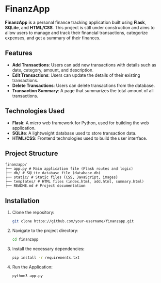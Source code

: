 # FinanzApp

**FinanzApp** is a personal finance tracking application built using **Flask**, **SQLite**, and **HTML/CSS**. This project is still under construction and aims to allow users to manage and track their financial transactions, categorize expenses, and get a summary of their finances.

## Features
- **Add Transactions**: Users can add new transactions with details such as date, category, amount, and description.
- **Edit Transactions**: Users can update the details of their existing transactions.
- **Delete Transactions**: Users can delete transactions from the database.
- **Transaction Summary**: A page that summarizes the total amount of all transactions.

## Technologies Used
- **Flask**: A micro web framework for Python, used for building the web application.
- **SQLite**: A lightweight database used to store transaction data.
- **HTML/CSS**: Frontend technologies used to build the user interface.

## Project Structure

```
finanzapp/ 
├── app.py # Main application file (Flask routes and logic) 
├── db/ # SQLite database file (database.db) 
├── static/ # Static files (CSS, JavaScript, images) 
├── templates/ # HTML files (index.html, add.html, summary.html) 
├── README.md # Project documentation
```


## Installation

1. Clone the repository:
   ```bash
   git clone https://github.com/your-username/finanzapp.git
2. Navigate to the project directory:
   ```bash
   cd finanzapp
3. Install the necessary dependencies:
   ```bash
   pip install -r requirements.txt
4. Run the Application:
   ```bash
   python3 app.py
   
